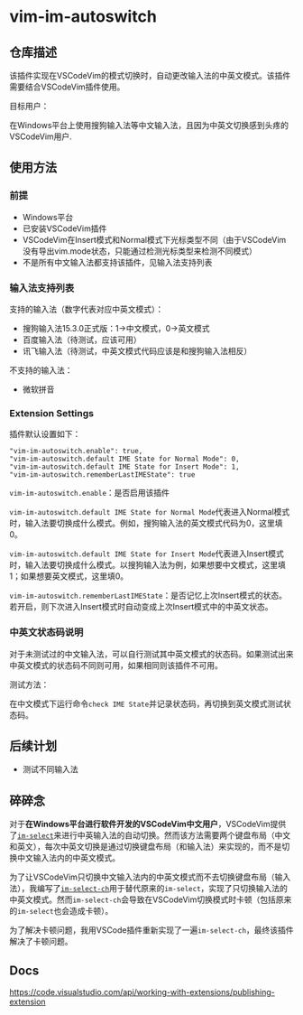# vim-im-autoswitch 

## 仓库描述

该插件实现在VSCodeVim的模式切换时，自动更改输入法的中英文模式。该插件需要结合VSCodeVim插件使用。

目标用户：

在Windows平台上使用搜狗输入法等中文输入法，且因为中英文切换感到头疼的VSCodeVim用户.


## 使用方法

### 前提
- Windows平台
- 已安装VSCodeVim插件
- VSCodeVim在Insert模式和Normal模式下光标类型不同（由于VSCodeVim没有导出vim.mode状态，只能通过检测光标类型来检测不同模式）
- 不是所有中文输入法都支持该插件，见输入法支持列表

### 输入法支持列表

支持的输入法（数字代表对应中英文模式）：
- 搜狗输入法15.3.0正式版：1->中文模式，0->英文模式
- 百度输入法（待测试，应该可用）
- 讯飞输入法（待测试，中英文模式代码应该是和搜狗输入法相反）

不支持的输入法：
- 微软拼音

### Extension Settings

插件默认设置如下：
```
"vim-im-autoswitch.enable": true,
"vim-im-autoswitch.default IME State for Normal Mode": 0,
"vim-im-autoswitch.default IME State for Insert Mode": 1,
"vim-im-autoswitch.rememberLastIMEState": true
```

`vim-im-autoswitch.enable`：是否启用该插件

`vim-im-autoswitch.default IME State for Normal Mode`代表进入Normal模式时，输入法要切换成什么模式。例如，搜狗输入法的英文模式代码为0，这里填0。

`vim-im-autoswitch.default IME State for Insert Mode`代表进入Insert模式时，输入法要切换成什么模式。以搜狗输入法为例，如果想要中文模式，这里填1；如果想要英文模式，这里填0。

`vim-im-autoswitch.rememberLastIMEState`：是否记忆上次Insert模式的状态。若开启，则下次进入Insert模式时自动变成上次Insert模式中的中英文状态。

### 中英文状态码说明

对于未测试过的中文输入法，可以自行测试其中英文模式的状态码。如果测试出来中英文模式的状态码不同则可用，如果相同则该插件不可用。

测试方法：

在中文模式下运行命令`check IME State`并记录状态码，再切换到英文模式测试状态码。

## 后续计划
- 测试不同输入法



## 碎碎念

对于**在Windows平台进行软件开发的VSCodeVim中文用户**，VSCodeVim提供了[`im-select`](https://github.com/VSCodeVim/Vim/tree/c0225a2fd0ed25e36561ac64a362d0bdeec69156?tab=readme-ov-file#input-method)来进行中英输入法的自动切换。然而该方法需要两个键盘布局（中文和英文），每次中英文切换是通过切换键盘布局（和输入法）来实现的，而不是切换中文输入法内的中英文模式。

为了让VSCodeVim只切换中文输入法内的中英文模式而不去切换键盘布局（输入法），我编写了[`im-select-ch`](https://github.com/ybisland/im-select-ch/tree/main)用于替代原来的`im-select`，实现了只切换输入法的中英文模式。然而`im-select-ch`会导致在VSCodeVim切换模式时卡顿（包括原来的`im-select`也会造成卡顿）。

为了解决卡顿问题，我用VSCode插件重新实现了一遍`im-select-ch`，最终该插件解决了卡顿问题。


## Docs
https://code.visualstudio.com/api/working-with-extensions/publishing-extension
